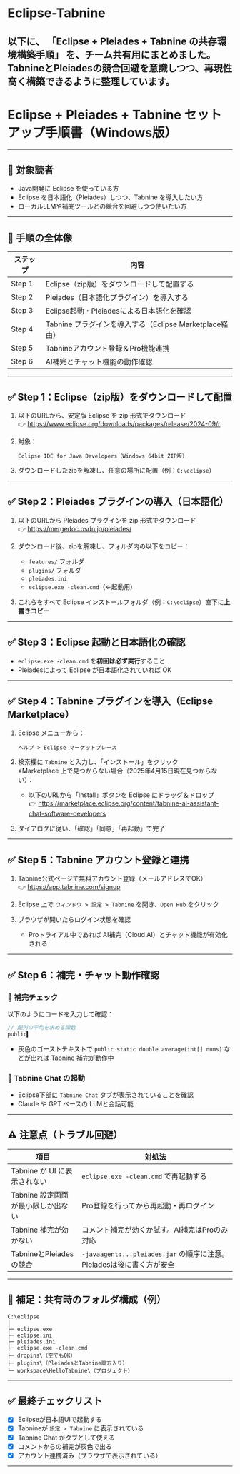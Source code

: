 # Eclipse-Tabnine

以下に、 **「Eclipse + Pleiades + Tabnine の共存環境構築手順」** を、チーム共有用にまとめました。  
**TabnineとPleiadesの競合回避**を意識しつつ、再現性高く構築できるように整理しています。
---

# Eclipse + Pleiades + Tabnine セットアップ手順書（Windows版）

---

## 📌 対象読者

- Java開発に Eclipse を使っている方  
- Eclipse を日本語化（Pleiades）しつつ、Tabnine を導入したい方  
- ローカルLLMや補完ツールとの競合を回避しつつ使いたい方

---

## 🧭 手順の全体像

| ステップ | 内容 |
|----------|------|
| Step 1 | Eclipse（zip版）をダウンロードして配置する |
| Step 2 | Pleiades（日本語化プラグイン）を導入する |
| Step 3 | Eclipse起動・Pleiadesによる日本語化を確認 |
| Step 4 | Tabnine プラグインを導入する（Eclipse Marketplace経由） |
| Step 5 | Tabnineアカウント登録＆Pro機能連携 |
| Step 6 | AI補完とチャット機能の動作確認 |

---

## ✅ Step 1：Eclipse（zip版）をダウンロードして配置

1. 以下のURLから、安定版 Eclipse を zip 形式でダウンロード  
   👉 https://www.eclipse.org/downloads/packages/release/2024-09/r

2. 対象：
   ```
   Eclipse IDE for Java Developers（Windows 64bit ZIP版）
   ```

3. ダウンロードしたzipを解凍し、任意の場所に配置（例：`C:\eclipse`）

---

## ✅ Step 2：Pleiades プラグインの導入（日本語化）

1. 以下のURLから Pleiades プラグインを zip 形式でダウンロード  
   👉 https://mergedoc.osdn.jp/pleiades/

2. ダウンロード後、zipを解凍し、フォルダ内の以下をコピー：

   - `features/` フォルダ
   - `plugins/` フォルダ
   - `pleiades.ini`
   - `eclipse.exe -clean.cmd`（←起動用）

3. これらをすべて Eclipse インストールフォルダ（例：`C:\eclipse`）直下に**上書きコピー**

---

## ✅ Step 3：Eclipse 起動と日本語化の確認

- `eclipse.exe -clean.cmd` を**初回は必ず実行**すること  
- Pleiadesによって Eclipse が日本語化されていれば OK

---

## ✅ Step 4：Tabnine プラグインを導入（Eclipse Marketplace）

1. Eclipse メニューから：

   ```
   ヘルプ > Eclipse マーケットプレース
   ```

2. 検索欄に `Tabnine` と入力し、「インストール」をクリック  
   ※Marketplace 上で見つからない場合（2025年4月15日現在見つからない）：
   - 以下のURLから「Install」ボタンを Eclipse にドラッグ＆ドロップ  
     👉 https://marketplace.eclipse.org/content/tabnine-ai-assistant-chat-software-developers

3. ダイアログに従い、「確認」「同意」「再起動」で完了

---

## ✅ Step 5：Tabnine アカウント登録と連携

1. Tabnine公式ページで無料アカウント登録（メールアドレスでOK）  
   👉 https://app.tabnine.com/signup

2. Eclipse 上で `ウィンドウ > 設定 > Tabnine` を開き、`Open Hub` をクリック

3. ブラウザが開いたらログイン状態を確認  
   - Proトライアル中であれば AI補完（Cloud AI）とチャット機能が有効化される

---

## ✅ Step 6：補完・チャット動作確認

### 🔹 補完チェック

以下のようにコードを入力して確認：

```java
// 配列の平均を求める関数
public▍
```

- 灰色のゴーストテキストで `public static double average(int[] nums)` などが出れば Tabnine 補完が動作中

### 🔹 Tabnine Chat の起動

- Eclipse下部に `Tabnine Chat` タブが表示されていることを確認
- Claude や GPT ベースの LLMと会話可能

---

## ⚠️ 注意点（トラブル回避）

| 項目 | 対処法 |
|------|--------|
| Tabnine が UI に表示されない | `eclipse.exe -clean.cmd` で再起動する |
| Tabnine 設定画面が最小限しか出ない | Pro登録を行ってから再起動・再ログイン |
| Tabnine 補完が効かない | コメント補完が効くか試す。AI補完はProのみ対応 |
| TabnineとPleiadesの競合 | `-javaagent:...pleiades.jar` の順序に注意。Pleiadesは後に書く方が安全 |

---

## 📁 補足：共有時のフォルダ構成（例）

```
C:\eclipse
│
├─ eclipse.exe
├─ eclipse.ini
├─ pleiades.ini
├─ eclipse.exe -clean.cmd
├─ dropins\（空でもOK）
├─ plugins\（PleiadesとTabnine両方入り）
└─ workspace\HelloTabnine\（プロジェクト）
```

---

## ✅ 最終チェックリスト

- [x] Eclipseが日本語UIで起動する  
- [x] Tabnineが `設定 > Tabnine` に表示されている  
- [x] Tabnine Chat がタブとして使える  
- [x] コメントからの補完が灰色で出る  
- [x] アカウント連携済み（ブラウザで表示されている）

---
